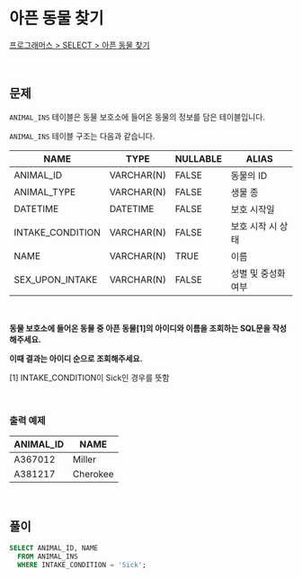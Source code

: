 # 아픈 동물 찾기

[프로그래머스 > SELECT > 아픈 동물 찾기](https://school.programmers.co.kr/learn/courses/30/lessons/59036)

<br/>

## 문제

`ANIMAL_INS` 테이블은 동물 보호소에 들어온 동물의 정보를 담은 테이블입니다.

`ANIMAL_INS` 테이블 구조는 다음과 같습니다.

| NAME                | TYPE       | NULLABLE | ALIAS             |
| ------------------- | ---------- | -------- | ----------------- |
| ANIMAL_ID           | VARCHAR(N) | FALSE    | 동물의 ID          |
| ANIMAL_TYPE         | VARCHAR(N) | FALSE    | 생물 종            |
| DATETIME            | DATETIME   | FALSE    | 보호 시작일         |
| INTAKE_CONDITION    | VARCHAR(N) | FALSE    | 보호 시작 시 상태   |
| NAME                | VARCHAR(N) | TRUE     | 이름               |
| SEX_UPON_INTAKE     | VARCHAR(N) | FALSE    | 성별 및 중성화 여부  |

<br/>

**동물 보호소에 들어온 동물 중 아픈 동물[1]의 아이디와 이름을 조회하는 SQL문을 작성해주세요.**

**이때 결과는 아이디 순으로 조회해주세요.**

[1] INTAKE_CONDITION이 Sick인 경우를 뜻함

<br/>

### 출력 예제

| ANIMAL_ID | NAME     |
| --------- | -------- |
| A367012   | Miller   |
| A381217   | Cherokee |

<br/>

## 풀이

```SQL
SELECT ANIMAL_ID, NAME
  FROM ANIMAL_INS
  WHERE INTAKE_CONDITION = 'Sick';
```
